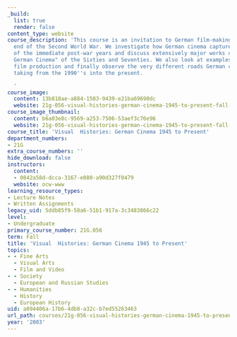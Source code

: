 ```yaml
---
_build:
  list: true
  render: false
content_type: website
course_description: 'This course is an invitation to German film-making since the
  end of the Second World War. We investigate how German cinema captured the atmosphere
  of the immediate post-war years and discuss extensively major works of the "New
  German Cinema" of the Sixties and Seventies. We also look at examples of East Germany''s
  film production and finally observe the very different roads German cinema has been
  taking from the 1990''s into the present.

  '
course_image:
  content: 13b818ae-a884-1503-9439-e21ba69690dc
  website: 21g-056-visual-histories-german-cinema-1945-to-present-fall-2003
course_image_thumbnail:
  content: b6a03e8c-9569-a253-7506-53aef3c76e96
  website: 21g-056-visual-histories-german-cinema-1945-to-present-fall-2003
course_title: 'Visual  Histories: German Cinema 1945 to Present'
department_numbers:
- 21G
extra_course_numbers: ''
hide_download: false
instructors:
  content:
  - 0842a58d-dcca-3167-e080-a90d327f0479
  website: ocw-www
learning_resource_types:
- Lecture Notes
- Written Assignments
legacy_uid: 5ddb85f9-58a6-51b1-917a-3c3483866c22
level:
- Undergraduate
primary_course_number: 21G.056
term: Fall
title: 'Visual  Histories: German Cinema 1945 to Present'
topics:
- - Fine Arts
  - Visual Arts
  - Film and Video
- - Society
  - European and Russian Studies
- - Humanities
  - History
  - European History
uid: a094406a-17b6-4db8-a32c-b7ed55263463
url_path: courses/21g-056-visual-histories-german-cinema-1945-to-present-fall-2003
year: '2003'
---
```

